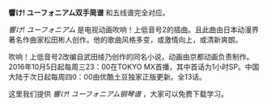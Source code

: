 

**響け! ユーフォニアム双手简谱** 和五线谱完全对应。

_響け! ユーフォニアム_ 是电视动画吹响！上低音号2的插曲。且此曲由日本动漫界著名作曲家松田彬人创作。他的歌曲风格多变，或激情向上，或清新爽朗。

吹响！上低音号2改编自武田绫乃创作的同名小说，动画由京都动画负责制作。2016年10月5日起每周三23：00在TOKYO
MX首播，其中首话为1小时SP。中国大陆于次日起每周四0：00由优酷土豆独家正版更新。全13话。

这里我们提供 _響け! ユーフォニアム钢琴谱_ ，大家可以免费下载学习。

